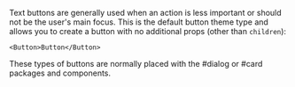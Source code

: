 Text buttons are generally used when an action is less important or should not
be the user's main focus. This is the default button theme type and allows you
to create a button with no additional props (other than `children`):

```tsx
<Button>Button</Button>
```

These types of buttons are normally placed with the #dialog or #card packages
and components.
